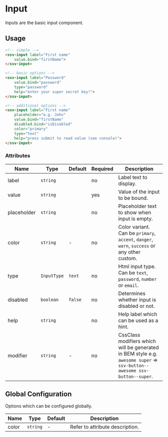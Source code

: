 # Input
Inputs are the basic input component.

## Usage

```html
<!-- simple -->
<ssv-input label="First name"
    value.bind="firstName">
</ssv-input>

<!-- basic options -->
<ssv-input label="Password"
    value.bind="password"
    type="password"
    help="enter your super secret key!">
</ssv-input>

<!-- additional options -->
<ssv-input label="First name"
    placeholder="e.g. John"
    value.bind="firstName"
    disabled.bind="isDisabled"
    color="primary"
    type="text"
    help="press submit to read value (see console)">
</ssv-input>
```

### Attributes

| Name        | Type        | Default | Required | Description                                                                                                              |
|-------------|-------------|---------|----------|--------------------------------------------------------------------------------------------------------------------------|
| label       | `string`    |         | no       | Label text to display.                                                                                                   |
| value       | `string`    |         | yes      | Value of the input to be bound.                                                                                          |
| placeholder | `string`    |         | no       | Placeholder text to show when input is empty.                                                                            |
| color       | `string`    | -       | no       | Color variant. Can be `primary`, `accent`, `danger`, `warn`, `success` or any other custom.                              |
| type        | `InputType` | `text`  | no       | Html input type. Can be `text`, `password`, `number` or `email`.                                                         |
| disabled    | `boolean`   | `false` | no       | Determines whether input is disabled or not.                                                                             |
| help        | `string`    |         | no       | Help label which can be used as a hint.                                                                                  |
| modifier    | `string`    | -       | no       | CssClass modifiers which will be generated in BEM style e.g. `awesome super` => `ssv-button--awesome ssv-button--super`. |

## Global Configuration
Options which can be configured globally.

| Name  | Type        | Default | Description                     |
|-------|-------------|---------|---------------------------------|
| color | `string`    | -       | Refer to attribute description. |